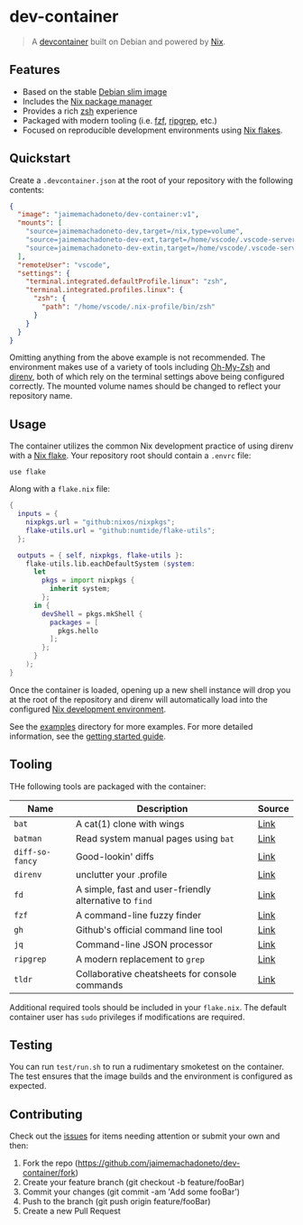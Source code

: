 # dev-container

> A [devcontainer][1] built on Debian and powered by [Nix][2].

## Features

- Based on the stable [Debian slim image][3]
- Includes the [Nix package manager][4]
- Provides a rich [zsh][5] experience
- Packaged with modern tooling (i.e. [fzf][6], [ripgrep][7], etc.)
- Focused on reproducible development environments using [Nix flakes][8].

## Quickstart

Create a `.devcontainer.json` at the root of your repository with the following
contents:

```json
{
  "image": "jaimemachadoneto/dev-container:v1",
  "mounts": [
    "source=jaimemachadoneto-dev,target=/nix,type=volume",
    "source=jaimemachadoneto-dev-ext,target=/home/vscode/.vscode-server/extensions,type=volume",
    "source=jaimemachadoneto-dev-extin,target=/home/vscode/.vscode-server-insiders/extensions,type=volume"
  ],
  "remoteUser": "vscode",
  "settings": {
    "terminal.integrated.defaultProfile.linux": "zsh",
    "terminal.integrated.profiles.linux": {
      "zsh": {
        "path": "/home/vscode/.nix-profile/bin/zsh"
      }
    }
  }
}
```

Omitting anything from the above example is not recommended. The environment
makes use of a variety of tools including [Oh-My-Zsh][9] and [direnv][10], both
of which rely on the terminal settings above being configured correctly. The
mounted volume names should be changed to reflect your repository name.

## Usage

The container utilizes the common Nix development practice of using direnv with
a [Nix flake][8]. Your repository root should contain a `.envrc` file:

```text
use flake
```

Along with a `flake.nix` file:

```nix
{
  inputs = {
    nixpkgs.url = "github:nixos/nixpkgs";
    flake-utils.url = "github:numtide/flake-utils";
  };

  outputs = { self, nixpkgs, flake-utils }:
    flake-utils.lib.eachDefaultSystem (system:
      let
        pkgs = import nixpkgs {
          inherit system;
        };
      in {
        devShell = pkgs.mkShell {
          packages = [
            pkgs.hello
          ];
        };
      }
    );
}
```

Once the container is loaded, opening up a new shell instance will drop you at
the root of the repository and direnv will automatically load into the
configured [Nix development environment][11].

See the [examples](examples/) directory for more examples. For more detailed
information, see the [getting started guide](docs/getting_started.md).

## Tooling

THe following tools are packaged with the container:

| Name            | Description                                            | Source                                                                |
| --------------- | ------------------------------------------------------ | --------------------------------------------------------------------- |
| `bat`           | A cat(1) clone with wings                              | [Link](https://github.com/sharkdp/bat)                                |
| `batman`        | Read system manual pages using `bat`                   | [Link](https://github.com/eth-p/bat-extras/blob/master/doc/batman.md) |
| `diff-so-fancy` | Good-lookin' diffs                                     | [Link](https://github.com/so-fancy/diff-so-fancy)                     |
| `direnv`        | unclutter your .profile                                | [Link](https://github.com/direnv/direnv)                              |
| `fd`            | A simple, fast and user-friendly alternative to `find` | [Link](https://github.com/sharkdp/fd)                                 |
| `fzf`           | A command-line fuzzy finder                            | [Link](https://github.com/junegunn/fzf)                               |
| `gh`            | Github's official command line tool                    | [Link](https://github.com/cli/cli)                                    |
| `jq`            | Command-line JSON processor                            | [Link](https://github.com/stedolan/jq)                                |
| `ripgrep`       | A modern replacement to `grep`                         | [Link](https://github.com/BurntSushi/ripgrep)                         |
| `tldr`          | Collaborative cheatsheets for console commands         | [Link](https://github.com/tldr-pages/tldr)                            |

Additional required tools should be included in your `flake.nix`. The default
container user has `sudo` privileges if modifications are required.

## Testing

You can run `test/run.sh` to run a rudimentary smoketest on the container. The
test ensures that the image builds and the environment is configured as
expected.

## Contributing

Check out the [issues][12] for items needing attention or submit your own and
then:

1. Fork the repo (<https://github.com/jaimemachadoneto/dev-container/fork>)
2. Create your feature branch (git checkout -b feature/fooBar)
3. Commit your changes (git commit -am 'Add some fooBar')
4. Push to the branch (git push origin feature/fooBar)
5. Create a new Pull Request

[1]: https://code.visualstudio.com/docs/remote/containers
[2]: https://nixos.org/
[3]: https://hub.docker.com/_/debian
[4]: https://nixos.wiki/wiki/Nix
[5]: https://www.zsh.org/
[6]: https://github.com/junegunn/fzf
[7]: https://github.com/BurntSushi/ripgrep
[8]: https://nixos.wiki/wiki/Flakes
[9]: https://ohmyz.sh/
[10]: https://direnv.net/
[11]: https://nixos.wiki/wiki/Development_environment_with_nix-shell
[12]: https://github.com/jaimemachadoneto/dev-container/issues
